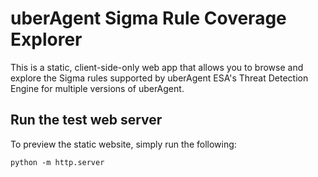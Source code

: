 # uberAgent Sigma Rule Coverage Explorer

This is a static, client-side-only web app that allows you to browse and explore the Sigma rules supported by uberAgent ESA's Threat Detection Engine for multiple versions of uberAgent.

## Run the test web server

To preview the static website, simply run the following:

```
python -m http.server
```
